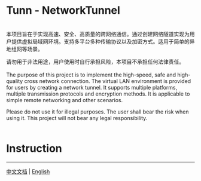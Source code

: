 # Tunn - NetworkTunnel

<br>
本项目旨在于实现高速、安全、高质量的跨网络通信。通过创建网络隧道实现为用户提供虚拟局域网环境。支持多平台多种传输协议以及加密方式。适用于简单的异地组网等场景。

请勿用于非法用途，用户使用时自行承担风险，本项目不承担任何法律责任。
<br>
<br>
The purpose of this project is to implement the high-speed, safe and high-quality cross network connection. The virtual
LAN environment is provided for users by creating a network tunnel. It supports multiple platforms, multiple
transmission protocols and encryption methods. It is applicable to simple remote networking and other scenarios.

Please do not use it for illegal purposes. The user shall bear the risk when using it. This project will not bear any
legal responsibility.
<br>
<br>

# Instruction

------

[中文文档](./doc/README_CN.md) | [English](./doc/README_EN.md)